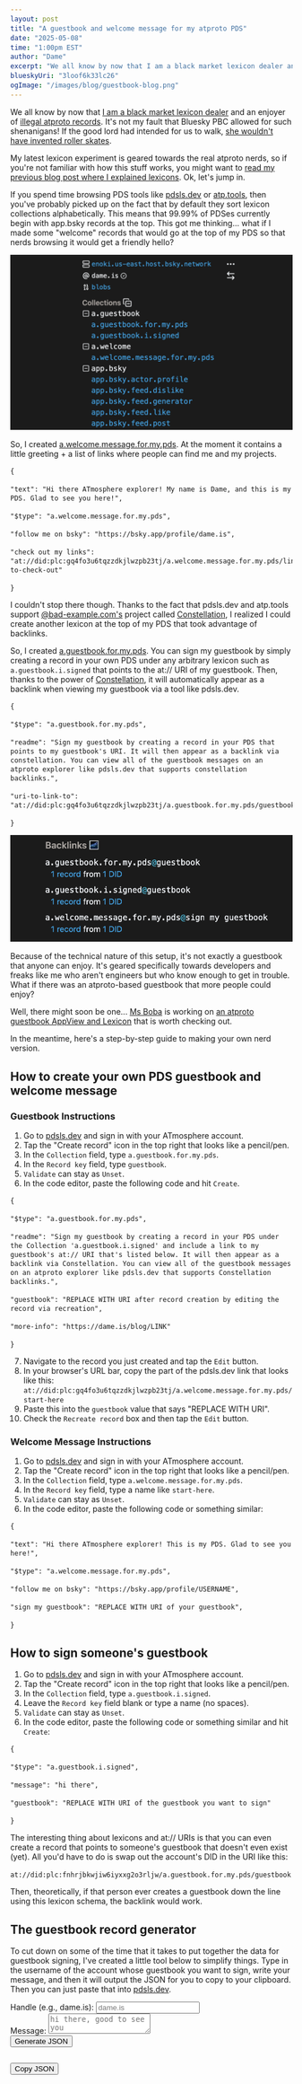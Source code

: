 ```yaml
---
layout: post
title: "A guestbook and welcome message for my atproto PDS"
date: "2025-05-08"
time: "1:00pm EST"
author: "Dame"
excerpt: "We all know by now that I am a black market lexicon dealer and an enjoyer of illegal atproto records. It's not my fault that Bluesky PBC allowed for such shenanigans! If the good lord had intended for us to walk, she wouldn't have invented roller skates."
blueskyUri: "3loof6k33lc26"
ogImage: "/images/blog/guestbook-blog.png"
---
```


We all know by now that [I am a black market lexicon dealer](https://bsky.app/profile/dame.is/post/3lo56xss6hk2n) and an enjoyer of [illegal atproto records](https://bsky.app/profile/dame.is/post/3lnyoz6es2k2b). It's not my fault that Bluesky PBC allowed for such shenanigans! If the good lord had intended for us to walk, [she wouldn't have invented roller skates](https://www.youtube.com/watch?v=K8Gmd8y_Aiw).

My latest lexicon experiment is geared towards the real atproto nerds, so if you're not familiar with how this stuff works, you might want to [read my previous blog post where I explained lexicons](https://dame.is/blog/creating-a-decentralized-bathroom-at-protocol/). Ok, let's jump in.

If you spend time browsing PDS tools like [pdsls.dev](https://pdsls.dev) or [atp.tools](https://atp.tools), then you've probably picked up on the fact that by default they sort lexicon collections alphabetically. This means that 99.99% of PDSes currently begin with app.bsky records at the top. This got me thinking... what if I made some "welcome" records that would go at the top of my PDS so that nerds browsing it would get a friendly hello?

![A screenshot of pdsls.dev showing the welcome message lexicons at the top of the collections list](/images/blog/guestbook-blog.png)

So, I created [a.welcome.message.for.my.pds](https://pdsls.dev/at://did:plc:gq4fo3u6tqzzdkjlwzpb23tj/a.welcome.message.for.my.pds). At the moment it contains a little greeting + a list of links where people can find me and my projects.

```
{

"text": "Hi there ATmosphere explorer! My name is Dame, and this is my PDS. Glad to see you here!",

"$type": "a.welcome.message.for.my.pds",

"follow me on bsky": "https://bsky.app/profile/dame.is",

"check out my links": "at://did:plc:gq4fo3u6tqzzdkjlwzpb23tj/a.welcome.message.for.my.pds/links-to-check-out"

}
```

I couldn't stop there though. Thanks to the fact that pdsls.dev and atp.tools support [@bad-example.com's](https://bsky.app/profile/bad-example.com) project called [Constellation](https://constellation.microcosm.blue/), I realized I could create another lexicon at the top of my PDS that took advantage of backlinks.

So, I created [a.guestbook.for.my.pds](https://pdsls.dev/at://did:plc:gq4fo3u6tqzzdkjlwzpb23tj/a.guestbook.for.my.pds/guestbook). You can sign my guestbook by simply creating a record in your own PDS under any arbitrary lexicon such as `a.guestbook.i.signed` that points to the at:// URI of my guestbook. Then, thanks to the power of [Constellation](https://constellation.microcosm.blue/), it will automatically appear as a backlink when viewing my guestbook via a tool like pdsls.dev.

```
{

"$type": "a.guestbook.for.my.pds",

"readme": "Sign my guestbook by creating a record in your PDS that points to my guestbook's URI. It will then appear as a backlink via constellation. You can view all of the guestbook messages on an atproto explorer like pdsls.dev that supports constellation backlinks.",

"uri-to-link-to": "at://did:plc:gq4fo3u6tqzzdkjlwzpb23tj/a.guestbook.for.my.pds/guestbook"

}
```

![constellation backlinks for the guestbook as seen underneath the record on pdsls.dev](/images/blog/backlinks-example.png)

Because of the technical nature of this setup, it's not exactly a guestbook that anyone can enjoy. It's geared specifically towards developers and freaks like me who aren't engineers but who know enough to get in trouble. What if there was an atproto-based guestbook that more people could enjoy?

Well, there might soon be one... [Ms Boba](https://bsky.app/profile/essentialrandom.bsky.social) is working on [an atproto guestbook AppView and Lexicon](https://github.com/FujoWebDev/lexicon-guestbook) that is worth checking out.

In the meantime, here's a step-by-step guide to making your own nerd version.

## How to create your own PDS guestbook and welcome message

### Guestbook Instructions
1. Go to [pdsls.dev](https://pdsls.dev) and sign in with your ATmosphere account.
2. Tap the "Create record" icon in the top right that looks like a pencil/pen.
3. In the `Collection` field, type `a.guestbook.for.my.pds`.
4. In the `Record key` field, type `guestbook`.
5. `Validate` can stay as `Unset`.
6. In the code editor, paste the following code and hit `Create`.

```
{

"$type": "a.guestbook.for.my.pds",

"readme": "Sign my guestbook by creating a record in your PDS under the Collection 'a.guestbook.i.signed' and include a link to my guestbook's at:// URI that's listed below. It will then appear as a backlink via Constellation. You can view all of the guestbook messages on an atproto explorer like pdsls.dev that supports Constellation backlinks.",

"guestbook": "REPLACE WITH URI after record creation by editing the record via recreation",

"more-info": "https://dame.is/blog/LINK"

}
```

7. Navigate to the record you just created and tap the `Edit` button.
8. In your browser's URL bar, copy the part of the pdsls.dev link that looks like this: `at://did:plc:gq4fo3u6tqzzdkjlwzpb23tj/a.welcome.message.for.my.pds/start-here`
9. Paste this into the `guestbook` value that says "REPLACE WITH URI".
10. Check the `Recreate record` box and then tap the `Edit` button.

### Welcome Message Instructions
1. Go to [pdsls.dev](https://pdsls.dev) and sign in with your ATmosphere account.
2. Tap the "Create record" icon in the top right that looks like a pencil/pen.
3. In the `Collection` field, type `a.welcome.message.for.my.pds`.
4. In the `Record key` field, type a name like `start-here`.
5. `Validate` can stay as `Unset`.
6. In the code editor, paste the following code or something similar:

```
{

"text": "Hi there ATmosphere explorer! This is my PDS. Glad to see you here!",

"$type": "a.welcome.message.for.my.pds",

"follow me on bsky": "https://bsky.app/profile/USERNAME",

"sign my guestbook": "REPLACE WITH URI of your guestbook",

}
```

## How to sign someone's guestbook
1. Go to [pdsls.dev](https://pdsls.dev) and sign in with your ATmosphere account.
2. Tap the "Create record" icon in the top right that looks like a pencil/pen.
3. In the `Collection` field, type `a.guestbook.i.signed`.
4. Leave the `Record key` field blank or type a name (no spaces).
5. `Validate` can stay as `Unset`.
6. In the code editor, paste the following code or something similar and hit `Create`:

```
{

"$type": "a.guestbook.i.signed",

"message": "hi there",

"guestbook": "REPLACE WITH URI of the guestbook you want to sign"

}
```

The interesting thing about lexicons and at:// URIs is that you can even create a record that points to someone's guestbook that doesn't even exist (yet). All you'd have to do is swap out the account's DID in the URI like this:

`at://did:plc:fnhrjbkwjiw6iyxxg2o3rljw/a.guestbook.for.my.pds/guestbook`

Then, theoretically, if that person ever creates a guestbook down the line using this lexicon schema, the backlink would work.

## The guestbook record generator

To cut down on some of the time that it takes to put together the data for guestbook signing, I've created a little tool below to simplify things. Type in the username of the account whose guestbook you want to sign, write your message, and then it will output the JSON for you to copy to your clipboard. Then you can just paste that into [pdsls.dev](https://pdsls.dev).

<div class="guestbook-generator">
    <form id="guestbook-form">
        <div>
            <label for="handle">Handle (e.g., dame.is):</label>
            <input type="text" id="handle" name="handle" placeholder="dame.is" required>
        </div>
        <div>
            <label for="message">Message:</label>
            <textarea id="message" name="message" placeholder="hi there, good to see you" required></textarea>
        </div>
        <button type="submit">Generate JSON</button>
    </form>
    <pre id="guestbook-result"></pre>
    <button id="copy-json">Copy JSON</button>
</div>

<link rel="stylesheet" href="/css/guestbook-generator.css">
<script src="/js/guestbook-generator.js"></script>